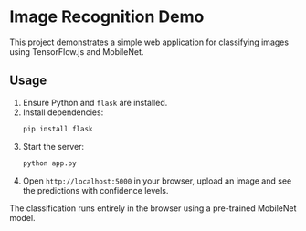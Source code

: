 # Image Recognition Demo

This project demonstrates a simple web application for classifying images using TensorFlow.js and MobileNet.

## Usage

1. Ensure Python and `flask` are installed.
2. Install dependencies:
   ```bash
   pip install flask
   ```
3. Start the server:
   ```bash
   python app.py
   ```
4. Open `http://localhost:5000` in your browser, upload an image and see the predictions with confidence levels.

The classification runs entirely in the browser using a pre-trained MobileNet model.
